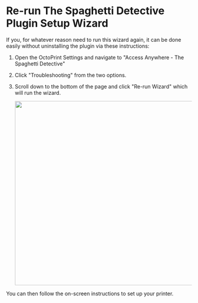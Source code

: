 # Re-run The Spaghetti Detective Plugin Setup Wizard

If you, for whatever reason need to run this wizard again, it can be done easily without uninstalling the plugin via these instructions:

1. Open the OctoPrint Settings and navigate to "Access Anywhere - The Spaghetti Detective"

1. Click "Troubleshooting" from the two options.

1. Scroll down to the bottom of the page and click "Re-run Wizard" which will run the wizard.

    <img src="https://raw.githubusercontent.com/TheSpaghettiDetective/TheSpaghettiDetective/master/docs/Rerun-Wizard.png" width="500">

You can then follow the on-screen instructions to set up your printer.
